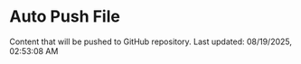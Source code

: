 # Auto Push File

Content that will be pushed to GitHub repository.
Last updated: 08/19/2025, 02:53:08 AM